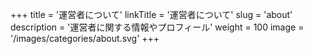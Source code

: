 +++
title = '運営者について'
linkTitle = '運営者について'
slug = 'about'
description = '運営者に関する情報やプロフィール'
weight = 100
image = '/images/categories/about.svg'
+++
